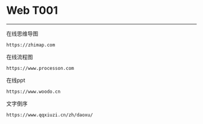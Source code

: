 # Web T001

---

在线思维导图

```
https://zhimap.com
```

在线流程图

```
https://www.processon.com
```

在线ppt

```
https://www.woodo.cn
```

文字倒序

```
https://www.qqxiuzi.cn/zh/daoxu/
```

